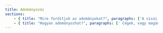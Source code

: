 ```yaml
---
title: Adományozás
sections:
    - { title: "Mire fordítjuk az adományokat?", paragraphs: ['A visai gyermekek tanítása rendszeres jelenlétet kíván, s mivel az alapítvány Magyarországról koordinálja ezt, az oktatók utazási, szállés- és étkezésiköltsége jelentős anyagi forrást igényel. A szükséges források biztosítását elsősorban pályázatok révén igyekszünk megteremteni, ugyanakkor cégek és magánszemélyek felajánlása, támogatása és adománya is jelentősen segítheti missziós küldetésünket."'] }
    - { title: "Hogyan adományozhat?", paragraphs: [' Cégek, vagy magánszemélyek támogatását az alapítvány számlájára várjuk, utalás esetén a közlemény rovatba kérjük írják be: támogató neve és "Adomány". Köszönjük!', '', 'Forint számla: 10300002-13338749-00024905', 'Euro számla: 10300002-13338749-00014889', 'IBAN: HU98 10300002-13338749-00014889'] }
---
```



